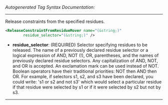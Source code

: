 <!-- THIS IS AN AUTOGENERATED FILE: Don't edit it directly, instead change the schema definition in the code itself. -->

_Autogenerated Tag Syntax Documentation:_

---
Release constraints from the specified residues.

```xml
<ReleaseConstraintFromResidueMover name="(&string;)"
        residue_selector="(&string;)" />
```

-   **residue_selector**: (REQUIRED) Selector specifying residues to be released. The name of a previously declared residue selector or a logical expression of AND, NOT (!), OR, parentheses, and the names of previously declared residue selectors. Any capitalization of AND, NOT, and OR is accepted. An exclamation mark can be used instead of NOT. Boolean operators have their traditional priorities: NOT then AND then OR. For example, if selectors s1, s2, and s3 have been declared, you could write: 's1 or s2 and not s3' which would select a particular residue if that residue were selected by s1 or if it were selected by s2 but not by s3.

---
